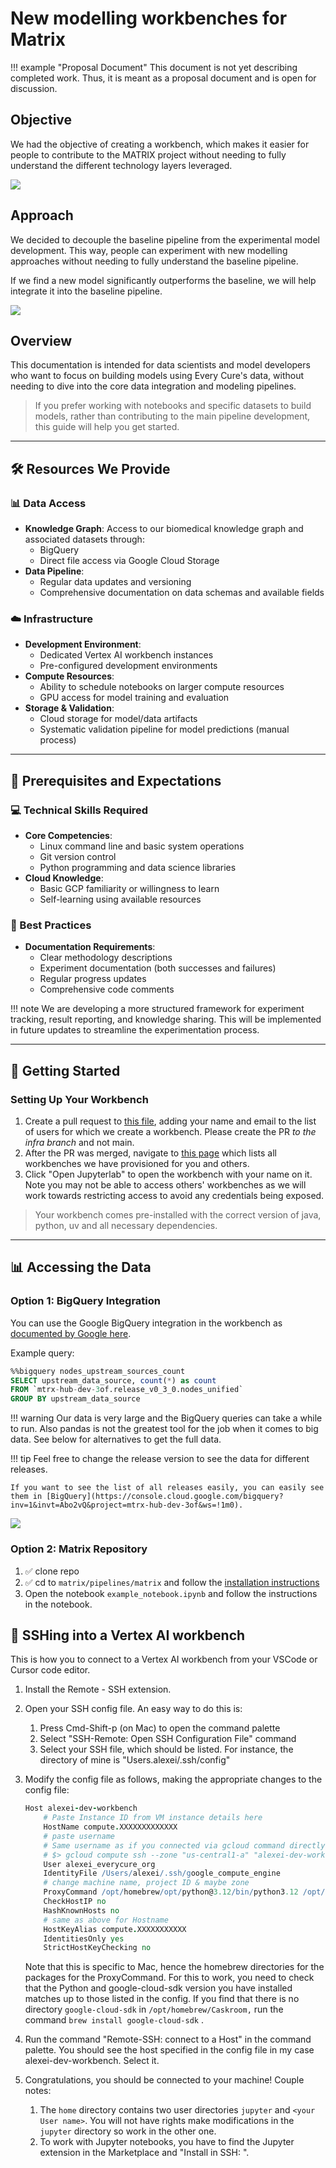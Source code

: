 # New modelling workbenches for Matrix

!!! example "Proposal Document"
    This document is not yet describing completed work. Thus, it is meant as a proposal document and is open for discussion.

   
## Objective

We had the objective of creating a workbench, which makes it easier for people to
contribute to the MATRIX project without needing to fully understand the different
technology layers leveraged.

![](../../assets/img/workbench_changes.excalidraw.svg)

## Approach

We decided to decouple the baseline pipeline from the experimental model development. This way, people can experiment with new modelling approaches without needing to fully understand the baseline pipeline.

If we find a new model significantly outperforms the baseline, we will help integrate it into the baseline pipeline.

![](../../assets/img/workbench_changes_pipeline_cutout.excalidraw.svg)


## Overview

This documentation is intended for data scientists and model developers who want to focus
on building models using Every Cure's data, without needing to dive into the core data
integration and modeling pipelines.

> If you prefer working with notebooks and specific datasets to build models, rather than
> contributing to the main pipeline development, this guide will help you get started.

---

## 🛠️ Resources We Provide

### 📊 Data Access

- **Knowledge Graph**: Access to our biomedical knowledge graph and associated datasets through:
    - BigQuery 
    - Direct file access via Google Cloud Storage
- **Data Pipeline**: 
    - Regular data updates and versioning
    - Comprehensive documentation on data schemas and available fields

### ☁️ Infrastructure

- **Development Environment**:
    - Dedicated Vertex AI workbench instances
    - Pre-configured development environments
- **Compute Resources**:
    - Ability to schedule notebooks on larger compute resources
    - GPU access for model training and evaluation
- **Storage & Validation**:
    - Cloud storage for model/data artifacts
    - Systematic validation pipeline for model predictions (manual process)

---

## 🎯 Prerequisites and Expectations

### 💻 Technical Skills Required
- **Core Competencies**:
    - Linux command line and basic system operations
    - Git version control
    - Python programming and data science libraries
- **Cloud Knowledge**:
    - Basic GCP familiarity or willingness to learn
    - Self-learning using available resources

### 📝 Best Practices
- **Documentation Requirements**:
    - Clear methodology descriptions
    - Experiment documentation (both successes and failures)
    - Regular progress updates
    - Comprehensive code comments

!!! note
    We are developing a more structured framework for experiment tracking, result reporting, and knowledge sharing. This will be implemented in future updates to streamline the experimentation process.

---

## 🚀 Getting Started

### Setting Up Your Workbench

1. Create a pull request to [this
   file](https://github.com/everycure-org/matrix/blob/infra/infra/deployments/wg2/workbenches.yaml),
   adding your name and email to the list of users for which we create a workbench. Please
   create the PR _to the infra branch_ and not main.
2. After the PR was merged, navigate to [this
   page](https://console.cloud.google.com/vertex-ai/workbench/instances?inv=1&invt=AboxFQ&project=mtrx-wg2-modeling-dev-9yj)
   which lists all workbenches we have provisioned for you and others.
3. Click "Open Jupyterlab" to open the workbench with your name on it. Note you may not
   be able to access others' workbenches as we will work towards restricting access to avoid
   any credentials being exposed.

> Your workbench comes pre-installed with the correct version of java, python, uv and all necessary dependencies.

---

## 📊 Accessing the Data 

### Option 1: BigQuery Integration

You can use the Google BigQuery integration in the workbench as [documented by Google here](https://cloud.google.com/vertex-ai/docs/workbench/instances/bigquery).

Example query:
```sql
%%bigquery nodes_upstream_sources_count
SELECT upstream_data_source, count(*) as count 
FROM `mtrx-hub-dev-3of.release_v0_3_0.nodes_unified` 
GROUP BY upstream_data_source
```

!!! warning
    Our data is very large and the BigQuery queries can take a while to run. Also pandas is not the greatest tool for the job when it comes to big data. See below for alternatives to get the full data.

!!! tip
    Feel free to change the release version to see the data for different releases.
    
    If you want to see the list of all releases easily, you can easily see them in [BigQuery](https://console.cloud.google.com/bigquery?inv=1&invt=Abo2vQ&project=mtrx-hub-dev-3of&ws=!1m0).
    
![](../../assets/img/bq_datasets.png)

### Option 2: Matrix Repository

1. :white_check_mark: clone repo
2. :white_check_mark: cd to `matrix/pipelines/matrix` and follow the [installation instructions](../getting_started/first_steps/local-setup.md)
3. Open the notebook `example_notebook.ipynb` and follow the instructions in the notebook.


## 🔌 SSHing into a Vertex AI workbench

This is how you to connect to a Vertex AI workbench from your VSCode or Cursor code editor.

1. Install the Remote - SSH extension. 
2. Open your SSH config file. An easy way to do this is:
    1. Press Cmd-Shift-p (on Mac) to open the command palette  
    2. Select "SSH-Remote: Open SSH Configuration File" command
    3. Select your SSH file, which should be listed. For instance, the directory of mine is "Users.alexei/.ssh/config"
3. Modify the config file as follows, making the appropriate changes to the config file:
    
    ```coffeescript
    Host alexei-dev-workbench
        # Paste Instance ID from VM instance details here
        HostName compute.XXXXXXXXXXXXX
        # paste username
        # Same username as if you connected via gcloud command directly, e.g.
        # $> gcloud compute ssh --zone "us-central1-a" "alexei-dev-workbench" --tunnel-through-iap --project "<project_id>"
        User alexei_everycure_org
        IdentityFile /Users/alexei/.ssh/google_compute_engine
        # change machine name, project ID & maybe zone
        ProxyCommand /opt/homebrew/opt/python@3.12/bin/python3.12 /opt/homebrew/Caskroom/google-cloud-sdk/520.0.0/google-cloud-sdk/lib/gcloud.py compute start-iap-tunnel 'alexei-dev-workbench' %p --listen-on-stdin --project <project_id> --zone us-central1-a
        CheckHostIP no
        HashKnownHosts no
        # same as above for Hostname
        HostKeyAlias compute.XXXXXXXXXXX
        IdentitiesOnly yes
        StrictHostKeyChecking no
    ```
    
    Note that this is specific to Mac, hence the homebrew directories for the packages for the ProxyCommand. For this to work, you need to check that the Python and google-cloud-sdk version you have installed matches up to those listed in the config. If you find that there is no directory `google-cloud-sdk` in `/opt/homebrew/Caskroom,` run the command `brew install google-cloud-sdk` . 
    
4. Run the command "Remote-SSH: connect to a Host" in the command palette. You should see the host specified in the config file in my case alexei-dev-workbench. Select it. 
5. Congratulations, you should be connected to your machine!
Couple notes:
    1. The `home`  directory contains two user directories `jupyter` and `<your User name>`. You will not have rights make modifications in the `jupyter`  directory so work in the other one. 
    2. To work with Jupyter notebooks, you have to find the Jupyter extension in the Marketplace and "Install in SSH:  <your host name>".
<!-- 
FUTURE: May build this out better in the future. Then we can document how we built this, potentially in a separate page.
---

## 🔧 Technical Infrastructure

### Core Components

1. **Vertex AI Workbenches**: 
    - Individual workbenches per data scientist (Terraform managed)
    - Dedicated service accounts
    - VPC network connectivity
    - Post-startup configuration script

2. **Resource Management System**:
    - PubSub topic: `ds-workbench-machine-state-events`
    - CPU utilization monitoring:
        - Threshold: 10% for 3 hours
        - Automated notifications
    - Cloud Function for alert processing
### Alert System Flow

1. Continuous CPU utilization monitoring
2. Alert triggering based on thresholds
3. PubSub notification delivery
4. Cloud Function processing and logging

### Infrastructure as Code

- **Components**:
    - Reusable workbench modules
    - Declarative monitoring policies
    - Cloud Pub/Sub notification system
    - Python-based alert processing

- **Benefits**:
    - Resource usage optimization
    - Consistent configurations
    - Scalable infrastructure
    - Version-controlled changes

 -->